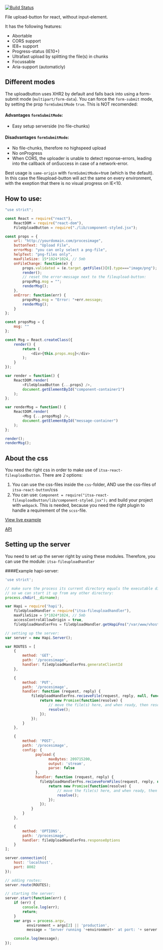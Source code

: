 [![Build Status](https://travis-ci.org/ItsAsbreuk/COMPONENT_NAME.svg?branch=master)](https://travis-ci.org/ItsAsbreuk/COMPONENT_NAME)

File upload-button for react, without input-element.

It has the following features:

* Abortable
* CORS support
* IE8+ support
* Progress-status (IE10+)
* Ultrafast upload by splitting the file(s) in chunks
* Focussable
* Aria-support (automaticly)


## Different modes

The uploadbutton uses XHR2 by default and falls back into using a form-submit mode (`multipart/form-data`).
You can force the `form-submit` mode, by setting the prop `formSubmitMode` `true`. This is NOT recomended:

#### Advantages `formSubmitMode`:
* Easy setup serverside (no file-chunks)

#### Disadvantages `formSubmitMode`:
* No file-chunks, therefore no highspeed upload
* No onProgress
* When CORS, the uploader is unable to detect reponse-errors, leading into the callback of onSuccess in case of a network-error.

Best usage is `same-origin` with `formSubmitMode`=true (which is the default). In this case the fileupload-button will act the same on every environment, with the exeption that there is no visual progress on IE<10.


## How to use:

```js
"use strict";

const React = require("react"),
    ReactDOM = require("react-dom"),
    FileUploadButton = require("./lib/component-styled.jsx");

const props = {
    url: "http://yourdomain.com/procesimage",
    buttonText: "Upload File",
    errorMsg: "you can only select a png-file",
    helpText: "png-files only",
    maxFileSize: 15*1024*1024, // 5mb
    onFileChange: function(e) {
        props.validated = (e.target.getFiles()[0].type==="image/png");
        render();
        // reset the error-message next to the fileupload-button:
        propsMsg.msg = "";
        renderMsg();
    },
    onError: function(err) {
        propsMsg.msg = "Error: "+err.message;
        renderMsg();
    }
};

const propsMsg = {
    msg: ""
};

const Msg = React.createClass({
    render() {
        return (
            <div>{this.props.msg}</div>
        );
    }
});

var render = function() {
    ReactDOM.render(
        <FileUploadButton {...props} />,
        document.getElementById("component-container1")
    );
};

var renderMsg = function() {
    ReactDOM.render(
        <Msg {...propsMsg} />,
        document.getElementById("message-container")
    );
};

render();
renderMsg();
```

## About the css

You need the right css in order to make use of `itsa-react-fileuploadbutton`. There are 2 options:

1. You can use the css-files inside the `css`-folder, AND use the css-files of `itsa-react-button`/css
2. You can use: `Component = require("itsa-react-fileuploadbutton/lib/component-styled.jsx");` and build your project with `webpack`. This is needed, because you need the right plugin to handle a requirement of the `scss`-file.


[View live example](http://projects.itsasbreuk.nl/react-components/itsa-fileuploadbutton/component.html)

[API](http://projects.itsasbreuk.nl/react-components/itsa-fileuploadbutton/api/)

## Setting up the server

You need to set up the server right by using these modules. Therefore, you can use the module: `itsa-fileuploadhandler`

####Example hapi-server:
```js
'use strict';

// make sure the process its current directory equals the executable directory
// so we can start it up from any other directory:
process.chdir(__dirname);

var Hapi = require('hapi'),
    fileUploadHandler = require("itsa-fileuploadhandler"),
    maxFileSize = 5*1024*1024, // 5mb
    accessControlAllowOrigin = true,
    fileUploadHandlerFns = fileUploadHandler.getHapiFns("/var/www/vhosts/server.itsa.io/server/imageuploader/uploadDir", maxFileSize, accessControlAllowOrigin);

// setting up the server:
var server = new Hapi.Server();

var ROUTES = [
    {
        method: 'GET',
        path: '/procesimage',
        handler: fileUploadHandlerFns.generateClientId
    },

    {
        method: 'PUT',
        path: '/procesimage',
        handler: function (request, reply) {
            fileUploadHandlerFns.recieveFile(request, reply, null, function(fullFilename, originalFilename) {
                return new Promise(function(resolve) {
                    // move the file(s) here, and when ready, then resolve the promise
                    resolve();
                });
            });
        }
    },

    {
        method: 'POST',
        path: '/procesimage',
        config: {
              payload:{
                    maxBytes: 209715200,
                    output: 'stream',
                    parse: false
              },
              handler: function (request, reply) {
                fileUploadHandlerFns.recieveFormFiles(request, reply, null, function(files) {
                    return new Promise(function(resolve) {
                        // move the file(s) here, and when ready, then resolve the promise
                        resolve();
                    });
                });
            }
        }
    },

    {
        method: 'OPTIONS',
        path: '/procesimage',
        handler: fileUploadHandlerFns.responseOptions
    }
];

server.connection({
    host: 'localhost',
    port: 8002
});

// adding routes:
server.route(ROUTES);

// starting the server:
server.start(function(err) {
    if (err) {
        console.log(err);
        return;
    }
    var args = process.argv,
          environment = args[2] || 'production',
          message = 'Server running '+environment+' at port: '+ server.info.port;

    console.log(message);
});
```